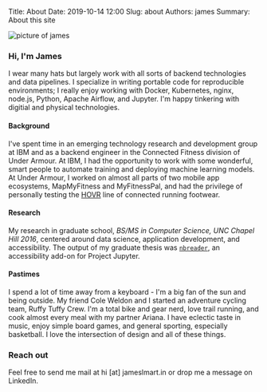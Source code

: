 Title: About
Date: 2019-10-14 12:00
Slug: about
Authors: james
Summary: About this site

![picture of james]({static}../images/self2.png)  
### Hi, I'm James
I wear many hats but largely work with all sorts of backend technologies and data pipelines. I specialize in writing portable code for reproducible environments; I  really enjoy working with Docker, Kubernetes, nginx, node.js, Python, Apache Airflow, and Jupyter. I'm happy tinkering with digitial and physical technologies.

#### Background
I've spent time in an emerging technology research and development group at IBM and as a backend engineer in the Connected Fitness division of Under Armour. At IBM, I had the opportunity to work with some wonderful, smart people to automate training and deploying machine learning models. At Under Armour, I worked on almost all parts of two mobile app ecosystems, MapMyFitness and MyFitnessPal, and had the privilege of personally testing the [HOVR](https://www.runnersworld.com/uk/gear/shoes/a25917965/under-armour-hovr-infinite-review/) line of connected running footwear.

#### Research
My research in graduate school, _BS/MS in Computer Science, UNC Chapel Hill 2016_, centered around data science, application development, and accessibility. The output of my graduate thesis was [`nbreader`](https://jameslmart.in/jupyter-a11y/), an accessibility add-on for Project Jupyter.

#### Pastimes
I spend a lot of time away from a keyboard - I'm a big fan of the sun and being outside. My friend Cole Weldon and I started an adventure cycling team, Ruffy Tuffy Crew. I'm a total bike and gear nerd, love trail running, and cook almost every meal with my partner Ariana. I have eclectic taste in music, enjoy simple board games, and general sporting, especially basketball. I love the intersection of design and all of these things.

### Reach out
Feel free to send me mail at hi [at] jameslmart.in or drop me a message on LinkedIn.
